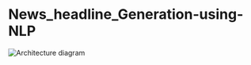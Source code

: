 # News_headline_Generation-using-NLP

![Architecture diagram](https://github.com/Harikaraja/News_headline_Generation-using-NLP/assets/80022302/189e46d4-bdde-4782-81a8-545f8d4ac24a)
